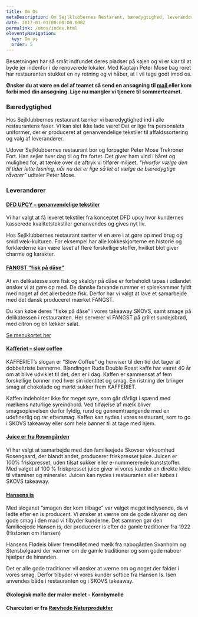 ```yaml
---
title: Om Os
metaDescription: Om Sejlklubbernes Restarant, bæredygtighed, leverandører.
date: 2017-01-01T00:00:00.000Z
permalink: /omos/index.html
eleventyNavigation:
  key: Om os
  order: 5
---
```

Besætningen har så småt indfundet deres pladser på kajen og vi er klar til at byde jer indenfor i de renoverede lokaler. Med Kaptajn Peter Mose bag roret har restauranten stukket en ny retning og vi håber, at I vil tage godt imod os. 

**Ønsker du at være en del af teamet så send en ansøgning til [mail ](mailto:kontakt@sejlklubbernesrestaurant.dk)eller kom forbi med din ansøgning. Lige nu mangler vi tjenere til sommerteamet.** 

### Bæredygtighed

Hos Sejlklubbernes restaurant tænker vi bæredygtighed ind i alle restaurantens faser. Vi kan slet ikke lade være! Det er lige fra personalets uniformer, der er produceret af genanvendelige tekstiler til affaldssortering og valg af leverandører. 

Udover Sejlklubbernes restaurant bor og forpagter Peter Mose Trekroner Fort. Han sejler hver dag til og fra fortet. Det giver ham vind i håret og mulighed for, at tænke over de aftryk vi tilfører miljøet. *"Hvorfor vælge den til tider lette løsning, når nu det er lige så let at vælge de bæredygtige råvarer"* udtaler Peter Mose.  

### Leverandører

<div class="text-left"> 

#### [DFD UPCY – genanvendelige tekstiler](https://www.dfd.dk/dfd-upcy)

Vi har valgt at få leveret tekstiler fra konceptet DFD upcy hvor kundernes kasserede kvalitetstekstiler genanvendes og gives nyt liv. 

Hos Sejlklubbernes restaurant sætter vi en ære i at gøre op med brug og smid væk-kulturen. For eksempel har alle kokkeskjorterne en historie og forklæderne kan være lavet af flere forskellige stoffer, hvilket blot giver charme og karakter. 

#### [FANGST ”fisk på dåse”](https://fangst.com/)

At en delikatesse som fisk og skaldyr på dåse er forbeholdt tapas i udlandet ønsker vi at gøre op med. De danske farvande rummer et spisekammer fyldt med noget af det allerbedste fisk. Derfor har vi valgt at lave et samarbejde med det dansk produceret mærket FANGST. 

Du kan købe deres ”fiske på dåse” i vores takeaway SKOVS, samt smage på delikatessen i restauranten. Her serverer vi FANGST på grillet surdejsbrød, med citron og en lækker salat. 

[Se menukortet her](https://www.sejlklubbernesrestaurant.dk/restaurant/)

#### [Kafferiet – slow coffee](https://kafferiet.dk/)

KAFFERIET’s slogan er “Slow Coffee” og henviser til den tid det tager at dobbeltriste bønnerne. Blandingen Ruds Double Roast kaffe har været 40 år om at blive udviklet til det, den er i dag. Kaffen er sammensat af fem forskellige bønner med hver sin identitet og smag. En ristning der bringer smag af chokolade og mørkt sukker frem KAFFERIET. 

Kaffen indeholder ikke for meget syre, som går dårligt i spænd med mælkens naturlige syreindhold. Ved tilføjelse af mælk bliver smagsoplevelsen derfor fyldig, rund og gennemtrængende med en udefinerlig og rar eftersmag. Kaffen kan nydes i vores restaurant, som to go i SKOVS takeaway eller som hele bønner til at tage med hjem. 

#### [Juice er fra Rosengården](https://www.rosengaard.dk/)

Vi har valgt at samarbejde med den familieejede Skovser virksomhed Rosengaard, der blandt andet, producerer friskpresset juice. Juicen er 100% friskpresset, uden tilsat sukker eller e-nummererede kunststoffer. Med valget af 100 % friskpresset juice giver vi vores kunder en direkte kilde til vitaminer og mineraler. Juicen kan nydes i restauranten eller købes i SKOVS takeaway.

#### [Hansens is ](https://hansens-is.dk/)

Med sloganet ”smagen der kom tilbage” var valget meget indlysende, da vi ledte efter en is producent. Vi ønsker at værne om de gode råvarer og den gode smag i den mad vi tilbyder kunderne. Det sammen gør den familieejede Hansen is, der producerer is efter de gamle traditioner fra 1922 (Historien om Hansen)

Hansens Flødeis bliver fremstillet med mælk fra nabogården Svanholm og Stensbølgaard der værner om de gamle traditioner og som gode naboer hjælper de hinanden. 

Det er alle gode traditioner vil ønsker at værne om og noget der falder i vores smag. Derfor tilbyder vi vores kunder softice fra Hansen Is. Isen anvendes både i restauranten og i SKOVS takeaway.

#### Økologisk mølle der maler melet - Kornbymølle

#### Charcuteri er fra [Rævhede Naturprodukter](https://www.raevhedenaturprodukter.dk/)

</div>
